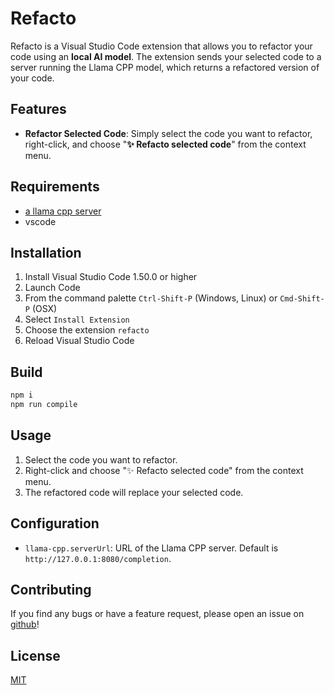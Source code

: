 # Refacto

Refacto is a Visual Studio Code extension that allows you to refactor your code using an **local AI model**. The extension sends your selected code to a server running the Llama CPP model, which returns a refactored version of your code.

## Features

- **Refactor Selected Code**: Simply select the code you want to refactor, right-click, and choose "**✨ Refacto selected code**" from the context menu.

## Requirements

- [a llama cpp server](https://github.com/ggerganov/llama.cpp)
- vscode

## Installation

1. Install Visual Studio Code 1.50.0 or higher
2. Launch Code
3. From the command palette `Ctrl-Shift-P` (Windows, Linux) or `Cmd-Shift-P` (OSX)
4. Select `Install Extension`
5. Choose the extension `refacto`
6. Reload Visual Studio Code

## Build

```bash
npm i
npm run compile
```

## Usage

1. Select the code you want to refactor.
2. Right-click and choose "✨ Refacto selected code" from the context menu.
3. The refactored code will replace your selected code.

## Configuration

- `llama-cpp.serverUrl`: URL of the Llama CPP server. Default is `http://127.0.0.1:8080/completion`.

## Contributing

If you find any bugs or have a feature request, please open an issue on [github](https://github.com/rbourgeat/refacto)!

## License

[MIT](https://github.com/rbourgeat/refacto/blob/main/LICENSE)